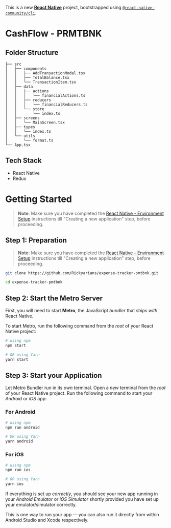 This is a new [**React Native**](https://reactnative.dev) project, bootstrapped using [`@react-native-community/cli`](https://github.com/react-native-community/cli).

# CashFlow - PRMTBNK

## Folder Structure

```
├── src
│   ├── components
│   │   ├── AddTransactionModal.tsx
│   │   ├── TotalBalance.tsx
│   │   └── TransactionItem.tsx
│   ├── data
│   │   ├── actions
│   │   │   └── financialActions.ts
│   │   ├── reducers
│   │   │   └── financialReducers.ts
│   │   └── store
│   │       └── index.ts
│   ├── screens
│   │   └── MainScreen.tsx
│   ├── types
│   │   └── index.ts
│   └── utils
│       └── format.ts
└── App.tsx
```

## Tech Stack

- React Native
- Redux

# Getting Started

> **Note**: Make sure you have completed the [React Native - Environment Setup](https://reactnative.dev/docs/environment-setup) instructions till "Creating a new application" step, before proceeding.

## Step 1: Preparation

> **Note**: Make sure you have completed the [React Native - Environment Setup](https://reactnative.dev/docs/environment-setup) instructions till "Creating a new application" step, before proceeding.

```bash
git clone https://github.com/Rickyarians/expense-tracker-pmtbnk.git
```

```bash
cd expense-tracker-pmtbnk
```

## Step 2: Start the Metro Server

First, you will need to start **Metro**, the JavaScript _bundler_ that ships _with_ React Native.

To start Metro, run the following command from the _root_ of your React Native project:

```bash
# using npm
npm start

# OR using Yarn
yarn start
```

## Step 3: Start your Application

Let Metro Bundler run in its _own_ terminal. Open a _new_ terminal from the _root_ of your React Native project. Run the following command to start your _Android_ or _iOS_ app:

### For Android

```bash
# using npm
npm run android

# OR using Yarn
yarn android
```

### For iOS

```bash
# using npm
npm run ios

# OR using Yarn
yarn ios
```

If everything is set up _correctly_, you should see your new app running in your _Android Emulator_ or _iOS Simulator_ shortly provided you have set up your emulator/simulator correctly.

This is one way to run your app — you can also run it directly from within Android Studio and Xcode respectively.

